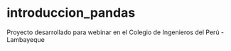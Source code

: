 # introduccion_pandas
Proyecto desarrollado para webinar en el Colegio de Ingenieros del Perú - Lambayeque
